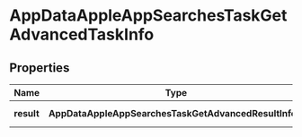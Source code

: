 # AppDataAppleAppSearchesTaskGetAdvancedTaskInfo

## Properties

| Name | Type | Description | Notes |
|------------ | ------------- | ------------- | -------------|
**result** | **AppDataAppleAppSearchesTaskGetAdvancedResultInfo[]** | array of results |[optional]|